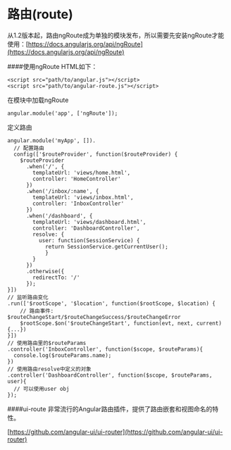 # 路由(route)

从1.2版本起，路由ngRoute成为单独的模块发布，所以需要先安装ngRoute才能使用：[https://docs.angularjs.org/api/ngRoute](https://docs.angularjs.org/api/ngRoute)

####使用ngRoute
HTML如下：

    <script src="path/to/angular.js"></script>
    <script src="path/to/angular-route.js"></script>
    
在模块中加载ngRoute

    angular.module('app', ['ngRoute']);
    
定义路由

    angular.module('myApp', []).
      // 配置路由
      config(['$routeProvider', function($routeProvider) {
        $routeProvider
          .when('/', {
            templateUrl: 'views/home.html',
            controller: 'HomeController'
          })
          .when('/inbox/:name', {
            templateUrl: 'views/inbox.html',
            controller: 'InboxController'
          })
          .when('/dashboard', {
            templateUrl: 'views/dashboard.html',
            controller: 'DashboardController',
            resolve: {
              user: function(SessionService) {
                return SessionService.getCurrentUser();
                }
            }
          })
          .otherwise({
            redirectTo: '/'
          });
    }])
    // 监听路由变化
    .run(['$rootScope', '$location', function($rootScope, $location) {
        // 路由事件: $routeChangeStart/$routeChangeSuccess/$routeChangeError
        $rootScope.$on('$routeChangeStart', function(evt, next, current) {...})
    }])
    // 使用路由里的$routeParams
    .controller('InboxController', function($scope, $routeParams){
      console.log($routeParams.name);
    })
    // 使用路由resolve中定义的对象
    .controller('DashboardController', function($scope, $routeParams, user){
      // 可以使用user obj
    });
    
####ui-route
非常流行的Angular路由插件，提供了路由嵌套和视图命名的特性。

[https://github.com/angular-ui/ui-router](https://github.com/angular-ui/ui-router)